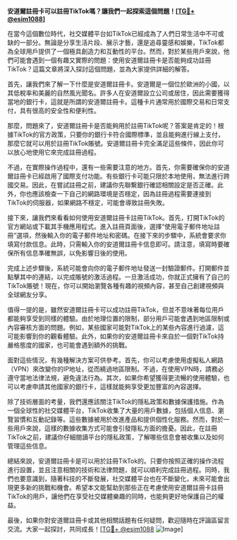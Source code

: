 **安道爾註冊卡可以註冊TikTok嗎？讓我們一起探索這個問題！[[TG💪+ @esim1088](https://t.me/s/esim1088)]**

在當今這個數位時代，社交媒體平台如TikTok已經成為了人們日常生活中不可或缺的一部分。無論是分享生活片段、展示才藝，還是追尋靈感和娛樂，TikTok都為全球用戶提供了一個極具創造力和互動性的平台。然而，對於某些用戶來說，他們可能會遇到一個有趣又實際的問題：使用安道爾註冊卡是否能夠成功註冊TikTok？這篇文章將深入探討這個問題，並為大家提供詳細的解答。

首先，讓我們來了解一下什麼是安道爾註冊卡。安道爾是一個位於歐洲的小國，以其低稅率和美麗的自然風光聞名。許多人在安道爾設立公司或居住，因此需要獲得當地的銀行卡，這就是所謂的安道爾註冊卡。這種卡片通常用於國際交易和日常支付，具有很高的安全性和便利性。

那麼，問題來了，安道爾註冊卡是否能夠用於註冊TikTok呢？答案是肯定的！根據TikTok的官方政策，只要你的銀行卡符合國際標準，並且能夠進行線上支付，那麼它就可以用於註冊TikTok賬號。安道爾註冊卡完全滿足這些條件，因此你可以放心地使用它來完成註冊過程。

不過，在實際操作過程中，還有一些需要注意的地方。首先，你需要確保你的安道爾註冊卡已經啟用了國際支付功能。有些銀行卡可能只限於本地使用，無法進行跨國交易。因此，在嘗試註冊之前，建議你先聯繫銀行確認相關設定是否正確。此外，你也應該檢查一下自己的網路環境是否穩定，因為註冊過程需要連接到TikTok的伺服器，如果網路不穩定，可能會導致註冊失敗。

接下來，讓我們來看看如何使用安道爾註冊卡註冊TikTok。首先，打開TikTok的官方網站或下載其手機應用程式。進入註冊頁面後，選擇“使用電子郵件地址註冊”選項，然後輸入你的電子郵件地址和密碼。在接下來的步驟中，系統會要求你填寫付款信息。此時，只需輸入你的安道爾註冊卡信息即可。請注意，填寫時要確保所有信息準確無誤，以免影響日後的使用。

完成上述步驟後，系統可能會向你的電子郵件地址發送一封驗證郵件。打開郵件並點擊其中的連結，以完成賬號的激活過程。一旦激活成功，你就正式擁有了自己的TikTok賬號！現在，你可以開始瀏覽各種有趣的視頻內容，甚至自己創建視頻與全球網友分享。

值得一提的是，雖然安道爾註冊卡可以成功註冊TikTok，但並不意味著每位用戶都能夠享受到同樣的體驗。由於地理位置的限制，部分用戶可能會遇到地區限制或內容審核方面的問題。例如，某些國家可能對TikTok上的某些內容進行過濾，這可能影響到你的觀看體驗。此外，如果你的安道爾註冊卡來自於一個對TikTok持嚴格態度的國家，也可能會遇到額外的挑戰。

面對這些情況，有幾種解決方案可供參考。首先，你可以考慮使用虛擬私人網路（VPN）來改變你的IP地址，從而繞過地區限制。不過，在使用VPN時，請務必遵守當地法律法規，避免違法行為。其次，如果你希望獲得更流暢的使用體驗，也可以考慮申請其他國家的銀行卡，這樣就能夠享受更加豐富的內容選擇。

除了技術層面的考量，我們還應該關注TikTok的隱私政策和數據保護措施。作為一個全球性的社交媒體平台，TikTok收集了大量的用戶數據，包括個人信息、瀏覽習慣和互動記錄等。這些數據被用於改進產品和提供個性化服務。然而，對於一些用戶來說，這樣的數據收集方式可能會引發隱私方面的擔憂。因此，在註冊TikTok之前，建議你仔細閱讀平台的隱私政策，了解哪些信息會被收集以及如何管理這些信息。

總結來說，安道爾註冊卡是可以用於註冊TikTok的。只要你按照正確的操作流程進行設置，並且注意相關的技術和法律問題，就可以順利完成註冊過程。同時，我們也要意識到，隨著科技的不斷發展，社交媒體平台也在不斷變化，未來可能會出現更多新的挑戰和機會。希望本文能幫助到那些正在考慮使用安道爾註冊卡註冊TikTok的用戶，讓他們在享受社交媒體樂趣的同時，也能夠更好地保護自己的權益。

最後，如果你對安道爾註冊卡或其他相關話題有任何疑問，歡迎隨時在評論區留言交流。大家一起探討，共同成長！[[TG💪+ @esim1088](https://t.me/s/esim1088) ![Image](https://i.postimg.cc/4NQfJmqS/Snipaste-2025-05-13-00-14-12.png)]